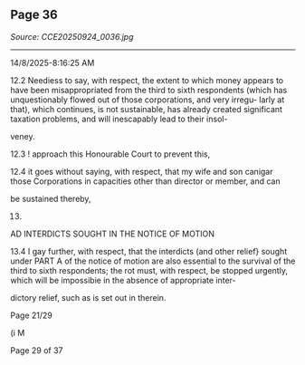 ## Page 36

*Source: CCE20250924_0036.jpg*

---

14/8/2025-8:16:25 AM

12.2 Neediess to say, with respect, the extent to which money appears to
have been misappropriated from the third to sixth respondents (which
has unquestionably flowed out of those corporations, and very irregu-
larly at that), which continues, is not sustainable, has already created
significant taxation problems, and will inescapably lead to their insol-

veney.

12.3 ! approach this Honourable Court to prevent this,

12.4 it goes without saying, with respect, that my wife and son canigar
those Corporations in capacities other than director or member, and can

be sustained thereby,

13.

AD INTERDICTS SOUGHT IN THE NOTICE OF MOTION

13.4 I gay further, with respect, that the interdicts (and other relief} sought
under PART A of the notice of motion are also essential to the survival
of the third to sixth respondents; the rot must, with respect, be stopped
urgently, which will be impossibie in the absence of appropriate inter-

dictory relief, such as is set out in therein.

Page 21/29

(i M

Page 29 of 37